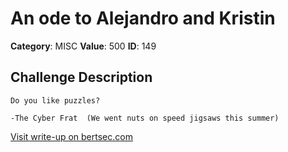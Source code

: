 # An ode to Alejandro and Kristin
**Category**: MISC
**Value**: 500
**ID**: 149

## Challenge Description
```
Do you like puzzles?

-The Cyber Frat  (We went nuts on speed jigsaws this summer)
```

[Visit write-up on bertsec.com](https://bertsec.com/an-ode-to-alejandro-and-kristin)
